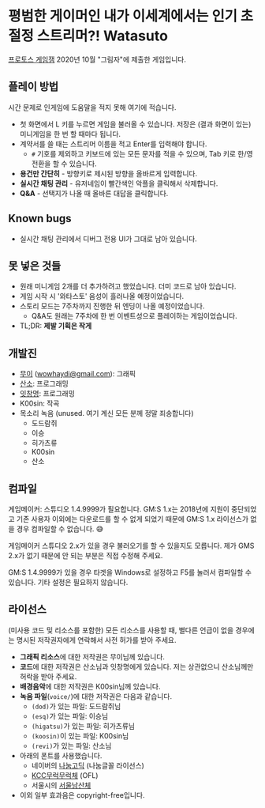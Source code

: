 # 평범한 게이머인 내가 이세계에서는 인기 초절정 스트리머?! Watasuto

[프로토스 게임잼](https://protoesgame.creatorlink.net/) 2020년 10월 "그림자"에 제출한 게임입니다.

## 플레이 방법
시간 문제로 인게임에 도움말을 적지 못해 여기에 적습니다.
* 첫 화면에서 L 키를 누르면 게임을 불러올 수 있습니다. 저장은 (결과 화면이 있는) 미니게임을 한 번 할 때마다 됩니다.
* 계약서를 쓸 때는 스트리머 이름을 적고 Enter를 입력해야 합니다.
	* `#` 기호를 제외하고 키보드에 있는 모든 문자를 적을 수 있으며, Tab 키로 한/영 전환을 할 수 있습니다.
* **용건만 간단히** - 방향키로 제시된 방향을 올바르게 입력합니다.
* **실시간 채팅 관리** - 유저네임이 빨간색인 악플을 클릭해서 삭제합니다.
* **Q&A** - 선택지가 나올 때 올바른 대답을 클릭합니다.

## Known bugs
* 실시간 채팅 관리에서 디버그 전용 UI가 그대로 남아 있습니다.

## 못 넣은 것들
* 원래 미니게임 2개를 더 추가하려고 했었습니다. 더미 코드로 남아 있습니다.
* 게임 시작 시 '와타스토' 음성이 흘러나올 예정이었습니다.
* 스토리 모드는 7주차까지 진행한 뒤 엔딩이 나올 예정이었습니다.
	* Q&A도 원래는 7주차에 한 번 이벤트성으로 플레이하는 게임이었습니다.
* TL;DR: **제발 기획은 작게**

## 개발진
* [무이](https://www.linkedin.com/in/sungryusong) (wowhaydi@gmail.com): 그래픽
* [산소](https://twitter.com/handlessbrain): 프로그래밍
* [잇창명](https://github.com/EatChangmyeong): 프로그래밍
* K00sin: 작곡
* 목소리 녹음 (unused. 여기 계신 모든 분께 정말 죄송합니다)
	* 도드람쥐
	* 이승
	* 히가츠류
	* K00sin
	* 산소

## 컴파일

게임메이커: 스튜디오 1.4.9999가 필요합니다. GM:S 1.x는 2018년에 지원이 중단되었고 기존 사용자 이외에는 다운로드를 할 수 없게 되었기 때문에 GM:S 1.x 라이선스가 없을 경우 컴파일할 수 없습니다. 😅

게임메이커 스튜디오 2.x가 있을 경우 불러오기를 할 수 있을지도 모릅니다. 제가 GMS 2.x가 없기 때문에 안 되는 부분은 직접 수정해 주세요.

GM:S 1.4.9999가 있을 경우 타겟을 Windows로 설정하고 F5를 눌러서 컴파일할 수 있습니다. 기타 설정은 필요하지 않습니다.

## 라이선스
(미사용 코드 및 리소스를 포함한) 모든 리소스를 사용할 때, 별다른 언급이 없을 경우에는 명시된 저작권자에게 연락해서 사전 허가를 받아 주세요.

* **그래픽 리소스**에 대한 저작권은 무이님께 있습니다.
* **코드**에 대한 저작권은 산소님과 잇창명에게 있습니다. 저는 상관없으니 산소님께만 허락을 받아 주세요.
* **배경음악**에 대한 저작권은 K00sin님께 있습니다.
* **녹음 파일**(`voice/`)에 대한 저작권은 다음과 같습니다.
	* `(dod)`가 있는 파일: 도드람쥐님
	* `(esq)`가 있는 파일: 이승님
	* `(higatsu)`가 있는 파일: 히가츠류님
	* `(koosin)`이 있는 파일: K00sin님
	* `(revi)`가 있는 파일: 산소님
* 아래의 폰트를 사용했습니다.
	* 네이버의 [나눔고딕](https://hangeul.naver.com/2017/nanum) (나눔글꼴 라이선스)
	* [KCC무럭무럭체](https://www.kogl.or.kr/recommend/recommendDivView.do?recommendIdx=10445&division=font) (OFL)
	* 서울시의 [서울남산체](https://www.seoul.go.kr/seoul/font.do)
* 이외 일부 효과음은 copyright-free입니다.